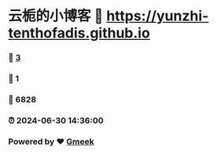 # 云栀的小博客 :link: https://yunzhi-tenthofadis.github.io 
### :page_facing_up: [3](https://yunzhi-tenthofadis.github.io/tag.html) 
### :speech_balloon: 1 
### :hibiscus: 6828 
### :alarm_clock: 2024-06-30 14:36:00 
### Powered by :heart: [Gmeek](https://github.com/Meekdai/Gmeek)
